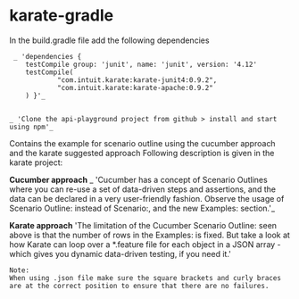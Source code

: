 # karate-gradle
In the build.gradle file add the following dependencies 
  
     _ 'dependencies {
        testCompile group: 'junit', name: 'junit', version: '4.12'
        testCompile(
                "com.intuit.karate:karate-junit4:0.9.2",
                "com.intuit.karate:karate-apache:0.9.2"
        ) }'_

    
    _ 'Clone the api-playground project from github > install and start using npm'_
 
 Contains the example for scenario outline using the cucumber approach and the karate suggested approach
  Following description is given in the karate project:
 
**Cucumber approach**
      _ 'Cucumber has a concept of Scenario Outlines where you can re-use a set of data-driven steps and assertions, and the data can be     declared in a very user-friendly fashion. Observe the usage of Scenario Outline: instead of Scenario:, and the new Examples: section.'_
  
  **Karate approach**
                    'The limitation of the Cucumber Scenario Outline: seen above is that the number of rows in the Examples: is fixed. But take a look at how Karate can loop over a *.feature file for each object in a JSON array - which gives you dynamic data-driven testing, if you need it.'
    
    Note:
    When using .json file make sure the square brackets and curly braces are at the correct position to ensure that there are no failures.
    

